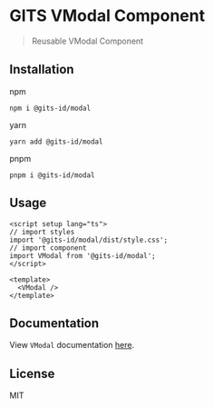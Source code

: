 # GITS VModal Component

> Reusable VModal Component

## Installation

npm

```
npm i @gits-id/modal
```

yarn

```
yarn add @gits-id/modal
```

pnpm

```
pnpm i @gits-id/modal
```

## Usage

```vue
<script setup lang="ts">
// import styles
import '@gits-id/modal/dist/style.css';
// import component
import VModal from '@gits-id/modal';
</script>

<template>
  <VModal />
</template>
```

## Documentation

View `VModal` documentation [here](https://gits-ui.web.app/?path=/story/components-modal--default).

## License

MIT

